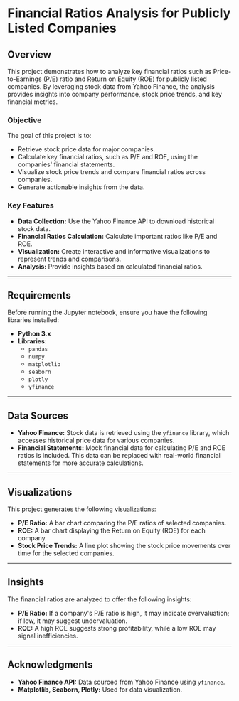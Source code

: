 
# Financial Ratios Analysis for Publicly Listed Companies

## Overview

This project demonstrates how to analyze key financial ratios such as Price-to-Earnings (P/E) ratio and Return on Equity (ROE) for publicly listed companies. By leveraging stock data from Yahoo Finance, the analysis provides insights into company performance, stock price trends, and key financial metrics.

### Objective
The goal of this project is to:
- Retrieve stock price data for major companies.
- Calculate key financial ratios, such as P/E and ROE, using the companies' financial statements.
- Visualize stock price trends and compare financial ratios across companies.
- Generate actionable insights from the data.

### Key Features
- **Data Collection:** Use the Yahoo Finance API to download historical stock data.
- **Financial Ratios Calculation:** Calculate important ratios like P/E and ROE.
- **Visualization:** Create interactive and informative visualizations to represent trends and comparisons.
- **Analysis:** Provide insights based on calculated financial ratios.

---

## Requirements

Before running the Jupyter notebook, ensure you have the following libraries installed:

- **Python 3.x**
- **Libraries:**
  - `pandas`
  - `numpy`
  - `matplotlib`
  - `seaborn`
  - `plotly`
  - `yfinance`

---


## Data Sources

- **Yahoo Finance:** Stock data is retrieved using the `yfinance` library, which accesses historical price data for various companies.
- **Financial Statements:** Mock financial data for calculating P/E and ROE ratios is included. This data can be replaced with real-world financial statements for more accurate calculations.

---

## Visualizations

This project generates the following visualizations:

- **P/E Ratio:** A bar chart comparing the P/E ratios of selected companies.
- **ROE:** A bar chart displaying the Return on Equity (ROE) for each company.
- **Stock Price Trends:** A line plot showing the stock price movements over time for the selected companies.

---

## Insights

The financial ratios are analyzed to offer the following insights:

- **P/E Ratio:** If a company's P/E ratio is high, it may indicate overvaluation; if low, it may suggest undervaluation.
- **ROE:** A high ROE suggests strong profitability, while a low ROE may signal inefficiencies.

---

## Acknowledgments

- **Yahoo Finance API:** Data sourced from Yahoo Finance using `yfinance`.
- **Matplotlib, Seaborn, Plotly:** Used for data visualization.



